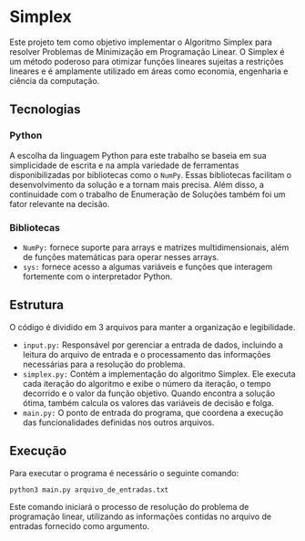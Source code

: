 # Simplex

Este projeto tem como objetivo implementar o Algoritmo Simplex para resolver Problemas de Minimização em Programação Linear. O Simplex é um método poderoso para otimizar funções lineares sujeitas a restrições lineares e é amplamente utilizado em áreas como economia, engenharia e ciência da computação.

## Tecnologias

### Python

A escolha da linguagem Python para este trabalho se baseia em sua simplicidade de escrita e na ampla variedade de ferramentas disponibilizadas por bibliotecas como o `NumPy`. Essas bibliotecas facilitam o desenvolvimento da solução e a tornam mais precisa. Além disso, a continuidade com o trabalho de Enumeração de Soluções também foi um fator relevante na decisão.

### Bibliotecas

- `NumPy:` fornece suporte para arrays e matrizes multidimensionais, além de funções matemáticas para operar nesses arrays.
- `sys:` fornece acesso a algumas variáveis e funções que interagem fortemente com o interpretador Python.

## Estrutura

O código é dividido em 3 arquivos para manter a organização e legibilidade.
- `input.py:` Responsável por gerenciar a entrada de dados, incluindo a leitura do arquivo de entrada e o processamento das informações necessárias para a resolução do problema.
- `simplex.py:` Contém a implementação do algoritmo Simplex. Ele executa cada iteração do algoritmo e exibe o número da iteração, o tempo decorrido e o valor da função objetivo. Quando encontra a solução ótima, também calcula os valores das variáveis de decisão e folga.
- `main.py:` O ponto de entrada do programa, que coordena a execução das funcionalidades definidas nos outros arquivos.

## Execução

Para executar o programa é necessário o seguinte comando:

```bash
python3 main.py arquivo_de_entradas.txt
```
Este comando iniciará o processo de resolução do problema de programação linear, utilizando as informações contidas no arquivo de entradas fornecido como argumento.

